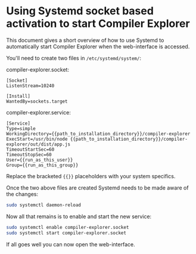 # Using Systemd socket based activation to start Compiler Explorer

This document gives a short overview of how to use Systemd to automatically start Compiler Explorer when the
web-interface is accessed.

You'll need to create two files in `/etc/systemd/system/`:

compiler-explorer.socket:

```
[Socket]
ListenStream=10240

[Install]
WantedBy=sockets.target
```

compiler-explorer.service:

```
[Service]
Type=simple
WorkingDirectory={{path_to_installation_directory}}/compiler-explorer
ExecStart=/usr/bin/node {{path_to_installation_directory}}/compiler-explorer/out/dist/app.js
TimeoutStartSec=60
TimeoutStopSec=60
User={{run_as_this_user}}
Group={{run_as_this_group}}
```

Replace the bracketed `{{}}` placeholders with your system specifics.

Once the two above files are created Systemd needs to be made aware of the changes:

```sh
sudo systemctl daemon-reload
```

Now all that remains is to enable and start the new service:

```sh
sudo systemctl enable compiler-explorer.socket
sudo systemctl start compiler-explorer.socket
```

If all goes well you can now open the web-interface.
